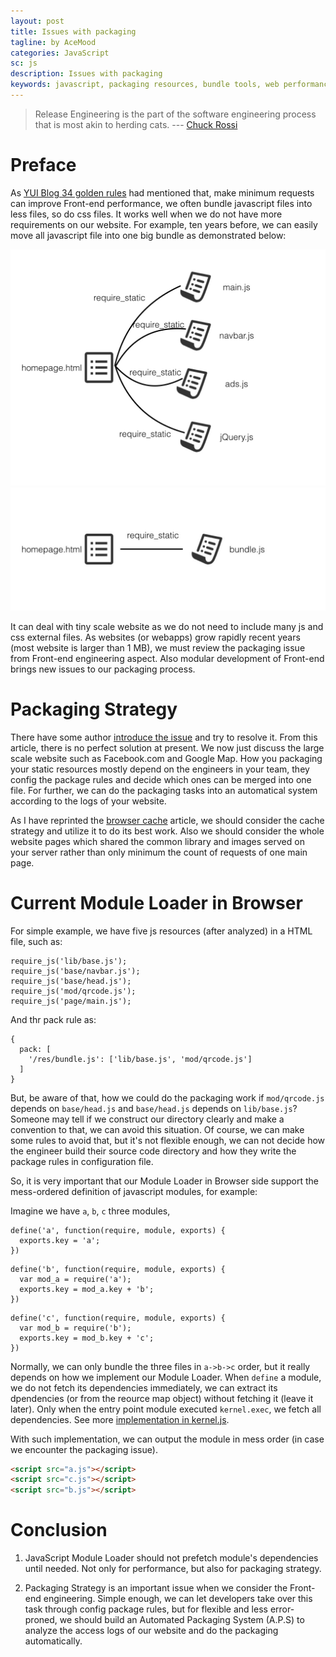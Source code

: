 ```yaml
---
layout: post
title: Issues with packaging
tagline: by AceMood
categories: JavaScript
sc: js
description: Issues with packaging
keywords: javascript, packaging resources, bundle tools, web performance optimize
---
```


> Release Engineering is the part of the software engineering process that is most akin to herding cats.
> --- <a class="authorOrTitle" href="https://www.facebook.com/chuckr">Chuck Rossi</a>

# Preface

As [YUI Blog 34 golden rules](https://developer.yahoo.com/performance/rules.html) had mentioned that, make minimum requests can improve Front-end performance, we often bundle javascript files into less files, so do css files. It works well when we do not have more requirements on our website. For example, ten years before, we can easily move all javascript file into one big bundle as demonstrated below:

<img src="/assets/images/20160528/pack.001.jpg" class="img--small" /><br/>
<img src="/assets/images/20160528/pack.002.jpg" class="img--small" /><br/>

It can deal with tiny scale website as we do not need to include many js and css external files. As websites (or webapps) grow rapidly recent years (most website is larger than 1 MB), we must review the packaging issue from Front-end engineering aspect. Also modular development of Front-end brings new issues to our packaging process.

# Packaging Strategy

There have some author [introduce the issue](http://jamie-wong.com/2014/11/29/the-js-packaging-problem/) and try to resolve it.
From this article, there is no perfect solution at present. We now just discuss the large scale website such as Facebook.com and Google Map. How you packaging your static resources mostly depend on the engineers in your team, they config the package rules and decide which ones can be merged into one file. For further, we can do the packaging tasks into an automatical system according to the logs of your website. 

As I have reprinted the [browser cache](https://code.facebook.com/posts/964122680272229/web-performance-cache-efficiency-exercise/) article, we should consider the cache strategy and utilize it to do its best work. Also we should consider the whole website pages which shared the common library and images served on your server rather than only minimum the count of requests of one main page. 

# Current Module Loader in Browser

For simple example, we have five js resources (after analyzed) in a HTML file, such as:

```
require_js('lib/base.js');
require_js('base/navbar.js');
require_js('base/head.js');
require_js('mod/qrcode.js');
require_js('page/main.js');
```

And thr pack rule as:

```
{
  pack: [
    '/res/bundle.js': ['lib/base.js', 'mod/qrcode.js']
  ]
}
```

But, be aware of that, how we could do the packaging work if `mod/qrcode.js` depends on `base/head.js` and `base/head.js` depends on `lib/base.js`? Someone may tell if we construct our directory clearly and make a convention to that, we can avoid this situation. Of course, we can make some rules to avoid that, but it's not flexible enough, we can not decide how the engineer build their source code directory and how they write the package rules in configuration file.

So, it is very important that our Module Loader in Browser side support the mess-ordered definition of javascript modules, for example:

Imagine we have `a`, `b`, `c` three modules,

```
define('a', function(require, module, exports) {
  exports.key = 'a';
})
```

```
define('b', function(require, module, exports) {
  var mod_a = require('a');
  exports.key = mod_a.key + 'b'; 
})
```

```
define('c', function(require, module, exports) {
  var mod_b = require('b');
  exports.key = mod_b.key + 'c';
})
```

Normally, we can only bundle the three files in `a->b->c` order, but it really depends on how we implement our Module Loader. When `define` a module, we do not fetch its dependencies immediately, we can extract its dpendencies (or from the reource map object) without fetching it (leave it later). Only when the entry point module executed `kernel.exec`, we fetch all dependencies. See more [implementation in kernel.js](https://github.com/AceMood/kerneljs/blob/master/lib/Module.js).

With such implementation, we can output the module in mess order (in case we encounter the packaging issue).

```html
<script src="a.js"></script>
<script src="c.js"></script>
<script src="b.js"></script>
```

# Conclusion

1. JavaScript Module Loader should not prefetch module's dependencies until needed. Not only for performance, but also for packaging strategy.

2. Packaging Strategy is an important issue when we consider the Front-end engineering. Simple enough, we can let developers take over this task through config package rules, but for flexible and less error-proned, we should build an Automated Packaging System (A.P.S) to analyze the access logs of our website and do the packaging automatically.

